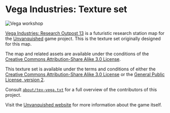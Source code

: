 Vega Industries: Texture set
============================

![Vega workshop](https://raw.githubusercontent.com/UnvanquishedAssets/map-vega_src.dpkdir/master/textures/vega_custom_src/sign_workshop_p.png)

[Vega Industries: Research Outpost 13](https://github.com/UnvanquishedAssets/map-vega_src.dpkdir) is a futuristic research station map for the [Unvanquished](https://unvanquished.net) game project. This is the texture set originally designed for this map.

The map and related assets are available under the conditions of the [Creative Commons Attribution-Share Alike 3.0 License](https://creativecommons.org/licenses/by-sa/3.0).

This texture set is available under the terms and conditions of either the [Creative Commons Attribution-Share Alike 3.0 License](https://creativecommons.org/licenses/by-sa/3.0) or the [General Public License, version 2](https://www.gnu.org/licenses/old-licenses/gpl-2.0.en.html).

Consult [`about/tex-vega.txt`](about/tex-vega.txt) for a full overview of the contributors of this project.

Visit the [Unvanquished website](https://unvanquished.net/) for more information about the game itself.
